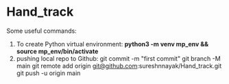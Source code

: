 # Hand_track

Some useful commands:
1. To create Python virtual environment: **python3 -m venv mp_env && source mp_env/bin/activate**
2. pushing local repo to Github:
  git commit -m "first commit"
  git branch -M main
  git remote add origin git@github.com:sureshnnayak/Hand_track.git
  git push -u origin main
